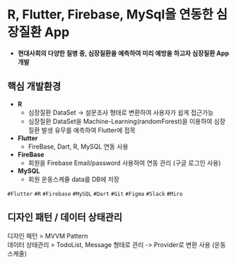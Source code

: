 # R, Flutter, Firebase, MySql을 연동한 심장질환 App
 - **현대사회의 다양한 질병 중, 심장질환을 예측하여 미리 예방을 하고자 심장질환 App 개발**

 ## 핵심 개발환경
  - **R** 
    - 심장질환 DataSet -> 설문조사 형태로 변환하여 사용자가 쉽게 접근가능 
    - 심장질환 DataSet을 Machine-Learning(randomForest)을 이용하여 심장질환 발생 유무를 예측하여 Flutter에 접목 
  - **Flutter**
    - FireBase, Dart, R, MySQL 연동 사용
  - **FireBase**
    - 회원을 Firebase Email/password 사용하여 연동 관리 (구글 로그인 사용) 
  - **MySQL**
    - 회원 운동스케줄 data를 DB에 저장
  
  `#Flutter` `#R` `#Firebase` `#MySQL` `#Dart` `#Git` `#Figma` `#Slack` `#Miro`
  
 ## 디자인 패턴 / 데이터 상태관리
  
  디자인 패턴  > MVVM Pattern  
  데이터 상태관리 > TodoList, Message 형태로 관리 -> Provider로 변환 사용 (운동스케줄)

